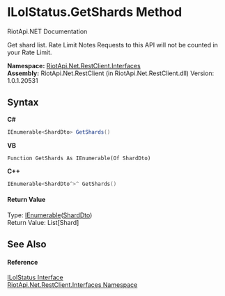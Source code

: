 # ILolStatus.GetShards Method 
RiotApi.NET Documentation 

Get shard list. Rate Limit Notes Requests to this API will not be counted in your Rate Limit.

**Namespace:**&nbsp;<a href="48cda41f-0d73-abf8-ab33-13ac48004c66">RiotApi.Net.RestClient.Interfaces</a><br />**Assembly:**&nbsp;RiotApi.Net.RestClient (in RiotApi.Net.RestClient.dll) Version: 1.0.1.20531

## Syntax

**C#**<br />
``` C#
IEnumerable<ShardDto> GetShards()
```

**VB**<br />
``` VB
Function GetShards As IEnumerable(Of ShardDto)
```

**C++**<br />
``` C++
IEnumerable<ShardDto^>^ GetShards()
```


#### Return Value
Type: <a href="http://msdn2.microsoft.com/en-us/library/9eekhta0" target="_blank">IEnumerable</a>(<a href="1224db61-0a93-165f-737f-ac99a3532529">ShardDto</a>)<br />Return Value: List[Shard]

## See Also


#### Reference
<a href="0a599e90-b736-a129-7df4-4e4e78c5ac27">ILolStatus Interface</a><br /><a href="48cda41f-0d73-abf8-ab33-13ac48004c66">RiotApi.Net.RestClient.Interfaces Namespace</a><br />
